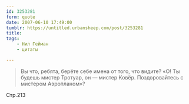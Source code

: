 ```yaml
---
id: 3253281
form: quote
date: 2007-06-10 17:49:00
tumblr: https://untitled.urbansheep.com/post/3253281
title: 
tags:
    - Нил Гейман
    - цитаты

---
```


<blockquote>
Вы что, ребята, берёте себе имена от того, что видите? «О! Ты будешь мистер Тротуар, он — мистер Ковёр. Поздоровайтесь с мистером Аэропланом»?
</blockquote>

Стр.213
